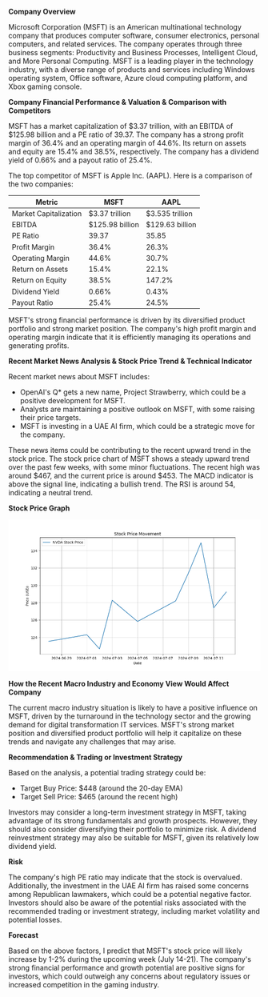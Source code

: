 **Company Overview**

Microsoft Corporation (MSFT) is an American multinational technology company that produces computer software, consumer electronics, personal computers, and related services. The company operates through three business segments: Productivity and Business Processes, Intelligent Cloud, and More Personal Computing. MSFT is a leading player in the technology industry, with a diverse range of products and services including Windows operating system, Office software, Azure cloud computing platform, and Xbox gaming console.

**Company Financial Performance & Valuation & Comparison with Competitors**

MSFT has a market capitalization of $3.37 trillion, with an EBITDA of $125.98 billion and a PE ratio of 39.37. The company has a strong profit margin of 36.4% and an operating margin of 44.6%. Its return on assets and equity are 15.4% and 38.5%, respectively. The company has a dividend yield of 0.66% and a payout ratio of 25.4%.

The top competitor of MSFT is Apple Inc. (AAPL). Here is a comparison of the two companies:

| Metric | MSFT | AAPL |
| --- | --- | --- |
| Market Capitalization | $3.37 trillion | $3.535 trillion |
| EBITDA | $125.98 billion | $129.63 billion |
| PE Ratio | 39.37 | 35.85 |
| Profit Margin | 36.4% | 26.3% |
| Operating Margin | 44.6% | 30.7% |
| Return on Assets | 15.4% | 22.1% |
| Return on Equity | 38.5% | 147.2% |
| Dividend Yield | 0.66% | 0.43% |
| Payout Ratio | 25.4% | 24.5% |

MSFT's strong financial performance is driven by its diversified product portfolio and strong market position. The company's high profit margin and operating margin indicate that it is efficiently managing its operations and generating profits.

**Recent Market News Analysis & Stock Price Trend & Technical Indicator**

Recent market news about MSFT includes:

* OpenAI's Q* gets a new name, Project Strawberry, which could be a positive development for MSFT.
* Analysts are maintaining a positive outlook on MSFT, with some raising their price targets.
* MSFT is investing in a UAE AI firm, which could be a strategic move for the company.

These news items could be contributing to the recent upward trend in the stock price. The stock price chart of MSFT shows a steady upward trend over the past few weeks, with some minor fluctuations. The recent high was around $467, and the current price is around $453. The MACD indicator is above the signal line, indicating a bullish trend. The RSI is around 54, indicating a neutral trend.

**Stock Price Graph**

![stock_price.png](stock_price.png)

**How the Recent Macro Industry and Economy View Would Affect Company**

The current macro industry situation is likely to have a positive influence on MSFT, driven by the turnaround in the technology sector and the growing demand for digital transformation IT services. MSFT's strong market position and diversified product portfolio will help it capitalize on these trends and navigate any challenges that may arise.

**Recommendation & Trading or Investment Strategy**

Based on the analysis, a potential trading strategy could be:

* Target Buy Price: $448 (around the 20-day EMA)
* Target Sell Price: $465 (around the recent high)

Investors may consider a long-term investment strategy in MSFT, taking advantage of its strong fundamentals and growth prospects. However, they should also consider diversifying their portfolio to minimize risk. A dividend reinvestment strategy may also be suitable for MSFT, given its relatively low dividend yield.

**Risk**

The company's high PE ratio may indicate that the stock is overvalued. Additionally, the investment in the UAE AI firm has raised some concerns among Republican lawmakers, which could be a potential negative factor. Investors should also be aware of the potential risks associated with the recommended trading or investment strategy, including market volatility and potential losses.

**Forecast**

Based on the above factors, I predict that MSFT's stock price will likely increase by 1-2% during the upcoming week (July 14-21). The company's strong financial performance and growth potential are positive signs for investors, which could outweigh any concerns about regulatory issues or increased competition in the gaming industry.
